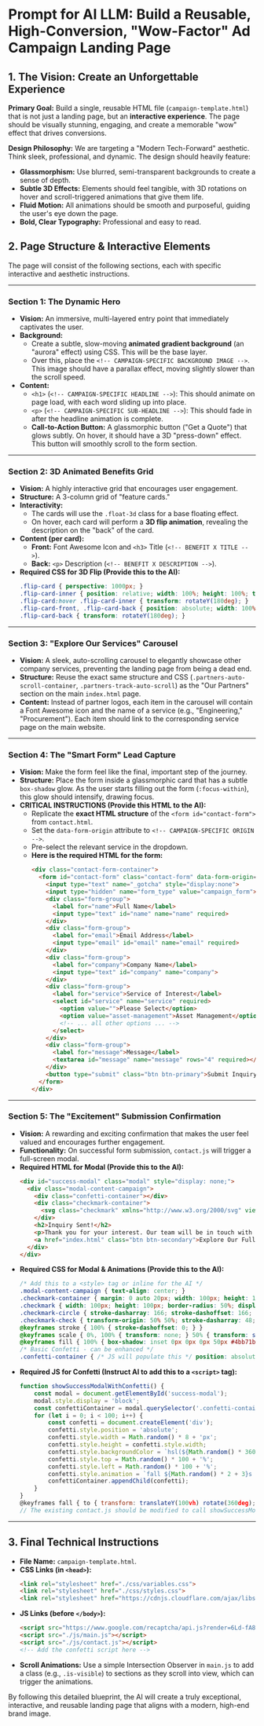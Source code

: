 # Prompt for AI LLM: Build a Reusable, High-Conversion, "Wow-Factor" Ad Campaign Landing Page

## 1. The Vision: Create an Unforgettable Experience

**Primary Goal:** Build a single, reusable HTML file (`campaign-template.html`) that is not just a landing page, but an **interactive experience**. The page should be visually stunning, engaging, and create a memorable "wow" effect that drives conversions.

**Design Philosophy:** We are targeting a "Modern Tech-Forward" aesthetic. Think sleek, professional, and dynamic. The design should heavily feature:
*   **Glassmorphism:** Use blurred, semi-transparent backgrounds to create a sense of depth.
*   **Subtle 3D Effects:** Elements should feel tangible, with 3D rotations on hover and scroll-triggered animations that give them life.
*   **Fluid Motion:** All animations should be smooth and purposeful, guiding the user's eye down the page.
*   **Bold, Clear Typography:** Professional and easy to read.

## 2. Page Structure & Interactive Elements

The page will consist of the following sections, each with specific interactive and aesthetic instructions.

---

### **Section 1: The Dynamic Hero**

*   **Vision:** An immersive, multi-layered entry point that immediately captivates the user.
*   **Background:**
    *   Create a subtle, slow-moving **animated gradient background** (an "aurora" effect) using CSS. This will be the base layer.
    *   Over this, place the `<!-- CAMPAIGN-SPECIFIC BACKGROUND IMAGE -->`. This image should have a parallax effect, moving slightly slower than the scroll speed.
*   **Content:**
    *   `<h1>` (`<!-- CAMPAIGN-SPECIFIC HEADLINE -->`): This should animate on page load, with each word sliding up into place.
    *   `<p>` (`<!-- CAMPAIGN-SPECIFIC SUB-HEADLINE -->`): This should fade in after the headline animation is complete.
    *   **Call-to-Action Button:** A glassmorphic button ("Get a Quote") that glows subtly. On hover, it should have a 3D "press-down" effect. This button will smoothly scroll to the form section.

---

### **Section 2: 3D Animated Benefits Grid**

*   **Vision:** A highly interactive grid that encourages user engagement.
*   **Structure:** A 3-column grid of "feature cards."
*   **Interactivity:**
    *   The cards will use the `.float-3d` class for a base floating effect.
    *   On hover, each card will perform a **3D flip animation**, revealing the description on the "back" of the card.
*   **Content (per card):**
    *   **Front:** Font Awesome Icon and `<h3>` Title (`<!-- BENEFIT X TITLE -->`).
    *   **Back:** `<p>` Description (`<!-- BENEFIT X DESCRIPTION -->`).
*   **Required CSS for 3D Flip (Provide this to the AI):**
    ```css
    .flip-card { perspective: 1000px; }
    .flip-card-inner { position: relative; width: 100%; height: 100%; transition: transform 0.6s; transform-style: preserve-3d; }
    .flip-card:hover .flip-card-inner { transform: rotateY(180deg); }
    .flip-card-front, .flip-card-back { position: absolute; width: 100%; height: 100%; -webkit-backface-visibility: hidden; backface-visibility: hidden; }
    .flip-card-back { transform: rotateY(180deg); }
    ```

---

### **Section 3: "Explore Our Services" Carousel**

*   **Vision:** A sleek, auto-scrolling carousel to elegantly showcase other company services, preventing the landing page from being a dead end.
*   **Structure:** Reuse the exact same structure and CSS (`.partners-auto-scroll-container`, `.partners-track-auto-scroll`) as the "Our Partners" section on the main `index.html` page.
*   **Content:** Instead of partner logos, each item in the carousel will contain a Font Awesome icon and the name of a service (e.g., "Engineering," "Procurement"). Each item should link to the corresponding service page on the main website.

---

### **Section 4: The "Smart Form" Lead Capture**

*   **Vision:** Make the form feel like the final, important step of the journey.
*   **Structure:** Place the form inside a glassmorphic card that has a subtle `box-shadow` glow. As the user starts filling out the form (`:focus-within`), this glow should intensify, drawing focus.
*   **CRITICAL INSTRUCTIONS (Provide this HTML to the AI):**
    *   Replicate the **exact HTML structure** of the `<form id="contact-form">` from `contact.html`.
    *   Set the `data-form-origin` attribute to `<!-- CAMPAIGN-SPECIFIC ORIGIN -->`.
    *   Pre-select the relevant service in the dropdown.
    *   **Here is the required HTML for the form:**
        ```html
        <div class="contact-form-container">
          <form id="contact-form" class="contact-form" data-form-origin="<!-- CAMPAIGN-SPECIFIC ORIGIN -->">
            <input type="text" name="_gotcha" style="display:none">
            <input type="hidden" name="form_type" value="campaign_form">
            <div class="form-group">
              <label for="name">Full Name</label>
              <input type="text" id="name" name="name" required>
            </div>
            <div class="form-group">
              <label for="email">Email Address</label>
              <input type="email" id="email" name="email" required>
            </div>
            <div class="form-group">
              <label for="company">Company Name</label>
              <input type="text" id="company" name="company">
            </div>
            <div class="form-group">
              <label for="service">Service of Interest</label>
              <select id="service" name="service" required>
                <option value="">Please Select</option>
                <option value="asset-management">Asset Management</option>
                <!-- ... all other options ... -->
              </select>
            </div>
            <div class="form-group">
              <label for="message">Message</label>
              <textarea id="message" name="message" rows="4" required></textarea>
            </div>
            <button type="submit" class="btn btn-primary">Submit Inquiry</button>
          </form>
        </div>
        ```

---

### **Section 5: The "Excitement" Submission Confirmation**

*   **Vision:** A rewarding and exciting confirmation that makes the user feel valued and encourages further engagement.
*   **Functionality:** On successful form submission, `contact.js` will trigger a full-screen modal.
*   **Required HTML for Modal (Provide this to the AI):**
    ```html
    <div id="success-modal" class="modal" style="display: none;">
      <div class="modal-content-campaign">
        <div class="confetti-container"></div>
        <div class="checkmark-container">
          <svg class="checkmark" xmlns="http://www.w3.org/2000/svg" viewBox="0 0 52 52"><circle class="checkmark-circle" cx="26" cy="26" r="25" fill="none"/><path class="checkmark-check" fill="none" d="M14.1 27.2l7.1 7.2 16.7-16.8"/></svg>
        </div>
        <h2>Inquiry Sent!</h2>
        <p>Thank you for your interest. Our team will be in touch with you shortly.</p>
        <a href="index.html" class="btn btn-secondary">Explore Our Full Website</a>
      </div>
    </div>
    ```
*   **Required CSS for Modal & Animations (Provide this to the AI):**
    ```css
    /* Add this to a <style> tag or inline for the AI */
    .modal-content-campaign { text-align: center; }
    .checkmark-container { margin: 0 auto 20px; width: 100px; height: 100px; }
    .checkmark { width: 100px; height: 100px; border-radius: 50%; display: block; stroke-width: 2; stroke: #fff; stroke-miterlimit: 10; box-shadow: inset 0px 0px 0px #4bb71b; animation: fill .4s ease-in-out .4s forwards, scale .3s ease-in-out .9s both; }
    .checkmark-circle { stroke-dasharray: 166; stroke-dashoffset: 166; stroke-width: 2; stroke-miterlimit: 10; stroke: #4bb71b; fill: none; animation: stroke .6s cubic-bezier(0.65, 0, 0.45, 1) forwards; }
    .checkmark-check { transform-origin: 50% 50%; stroke-dasharray: 48; stroke-dashoffset: 48; animation: stroke .3s cubic-bezier(0.65, 0, 0.45, 1) .8s forwards; }
    @keyframes stroke { 100% { stroke-dashoffset: 0; } }
    @keyframes scale { 0%, 100% { transform: none; } 50% { transform: scale3d(1.1, 1.1, 1); } }
    @keyframes fill { 100% { box-shadow: inset 0px 0px 0px 50px #4bb71b; } }
    /* Basic Confetti - can be enhanced */
    .confetti-container { /* JS will populate this */ position: absolute; top: 0; left: 0; width: 100%; height: 100%; overflow: hidden; }
    ```
*   **Required JS for Confetti (Instruct AI to add this to a `<script>` tag):**
    ```javascript
    function showSuccessModalWithConfetti() {
        const modal = document.getElementById('success-modal');
        modal.style.display = 'block';
        const confettiContainer = modal.querySelector('.confetti-container');
        for (let i = 0; i < 100; i++) {
            const confetti = document.createElement('div');
            confetti.style.position = 'absolute';
            confetti.style.width = Math.random() * 8 + 'px';
            confetti.style.height = confetti.style.width;
            confetti.style.backgroundColor = `hsl(${Math.random() * 360}, 100%, 50%)`;
            confetti.style.top = Math.random() * 100 + '%';
            confetti.style.left = Math.random() * 100 + '%';
            confetti.style.animation = `fall ${Math.random() * 2 + 3}s linear infinite`;
            confettiContainer.appendChild(confetti);
        }
    }
    @keyframes fall { to { transform: translateY(100vh) rotate(360deg); } }
    // The existing contact.js should be modified to call showSuccessModalWithConfetti() instead of its own modal logic.
    ```

---

## 3. Final Technical Instructions

*   **File Name:** `campaign-template.html`.
*   **CSS Links (in `<head>`):**
    ```html
    <link rel="stylesheet" href="./css/variables.css">
    <link rel="stylesheet" href="./css/styles.css">
    <link rel="stylesheet" href="https://cdnjs.cloudflare.com/ajax/libs/font-awesome/5.15.4/css/all.min.css">
    ```
*   **JS Links (before `</body>`):**
    ```html
    <script src="https://www.google.com/recaptcha/api.js?render=6Ld-fA8qAAAAAP_88n2yS2syO2gG1-wzY_Z-Y-Z-" async defer></script>
    <script src="./js/main.js"></script>
    <script src="./js/contact.js"></script>
    <!-- Add the confetti script here -->
    ```
*   **Scroll Animations:** Use a simple Intersection Observer in `main.js` to add a class (e.g., `.is-visible`) to sections as they scroll into view, which can trigger the animations.

By following this detailed blueprint, the AI will create a truly exceptional, interactive, and reusable landing page that aligns with a modern, high-end brand image.